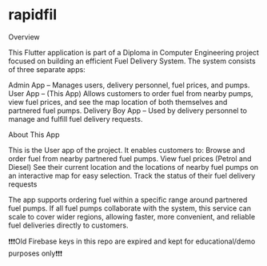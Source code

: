 # rapidfil

Overview

This Flutter application is part of a Diploma in Computer Engineering project focused on building an efficient Fuel Delivery System. The system consists of three separate apps:

Admin App – Manages users, delivery personnel, fuel prices, and pumps.
User App – (This App) Allows customers to order fuel from nearby pumps, view fuel prices, and see the map location of both themselves and partnered fuel pumps.
Delivery Boy App – Used by delivery personnel to manage and fulfill fuel delivery requests.

About This App

This is the User app of the project. It enables customers to:
Browse and order fuel from nearby partnered fuel pumps.
View fuel prices (Petrol and Diesel)
See their current location and the locations of nearby fuel pumps on an interactive map for easy selection.
Track the status of their fuel delivery requests

The app supports ordering fuel within a specific range around partnered fuel pumps. If all fuel pumps collaborate with the system, this service can scale to cover wider regions, allowing faster, more convenient, and reliable fuel deliveries directly to customers.

❗❗❗Old Firebase keys in this repo are expired and kept for educational/demo purposes only❗❗❗